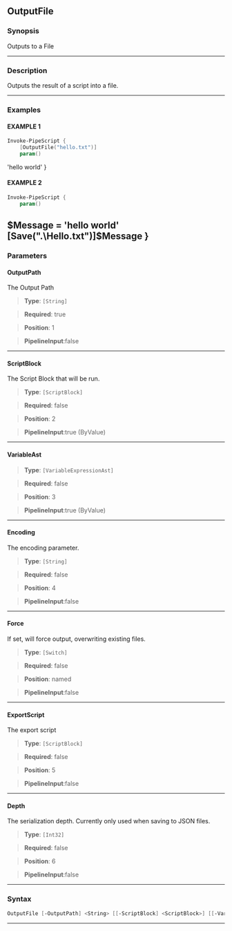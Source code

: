 
OutputFile
----------
### Synopsis
Outputs to a File

---
### Description

Outputs the result of a script into a file.

---
### Examples
#### EXAMPLE 1
```PowerShell
Invoke-PipeScript {
    [OutputFile("hello.txt")]
    param()
```
'hello world'
}
#### EXAMPLE 2
```PowerShell
Invoke-PipeScript {
    param()
```
$Message = 'hello world'
    [Save(".\Hello.txt")]$Message
}
---
### Parameters
#### **OutputPath**

The Output Path



> **Type**: ```[String]```

> **Required**: true

> **Position**: 1

> **PipelineInput**:false



---
#### **ScriptBlock**

The Script Block that will be run.



> **Type**: ```[ScriptBlock]```

> **Required**: false

> **Position**: 2

> **PipelineInput**:true (ByValue)



---
#### **VariableAst**

> **Type**: ```[VariableExpressionAst]```

> **Required**: false

> **Position**: 3

> **PipelineInput**:true (ByValue)



---
#### **Encoding**

The encoding parameter.



> **Type**: ```[String]```

> **Required**: false

> **Position**: 4

> **PipelineInput**:false



---
#### **Force**

If set, will force output, overwriting existing files.



> **Type**: ```[Switch]```

> **Required**: false

> **Position**: named

> **PipelineInput**:false



---
#### **ExportScript**

The export script



> **Type**: ```[ScriptBlock]```

> **Required**: false

> **Position**: 5

> **PipelineInput**:false



---
#### **Depth**

The serialization depth.  Currently only used when saving to JSON files.



> **Type**: ```[Int32]```

> **Required**: false

> **Position**: 6

> **PipelineInput**:false



---
### Syntax
```PowerShell
OutputFile [-OutputPath] <String> [[-ScriptBlock] <ScriptBlock>] [[-VariableAst] <VariableExpressionAst>] [[-Encoding] <String>] [-Force] [[-ExportScript] <ScriptBlock>] [[-Depth] <Int32>] [<CommonParameters>]
```
---




